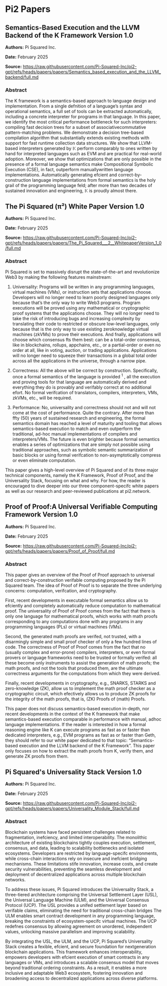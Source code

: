 # Pi2 Papers

## Semantics-Based Execution and the LLVM Backend of the K Framework Version 1.0

**Authors:** Pi Squared Inc.

**Date:** February 2025

**Source:** https://raw.githubusercontent.com/Pi-Squared-Inc/pi2-gpt/refs/heads/papers/papers/Semantics_based_execution_and_the_LLVM_backend/full.md

### Abstract

The K framework is a semantics-based approach to language design and implementation. From a single defnition of a language’s syntax and operational semantics, a full set of tools can be extracted automatically, including a concrete interpreter for programs in that language. In this paper, we identify the most critical performance bottleneck for such interpreters: compiling fast decision trees for a subset of associativecommutative pattern-matching problems. We demonstrate a decision tree-based compilation algorithm that substantially extends existing methods with support for fast runtime collection data structures. We show that LLVM-based interpreters generated by $\mathbb{K}$ perform comparably to ones written by hand for interpreted languages such as EVM and are practical for real-world adoption. Moreover, we show that optimizations that are only possible in the presence of a formal language semantics make Compositional Symbolic Execution (CSE), in fact, outperform manuallywritten language implementations. Automatically generating efcient and correct-by-construction language implementations from formal semantics is the holy grail of the programming language feld; after more than two decades of sustained innovation and engineering, $\mathbb{K}$ is proudly almost there.

## The Pi Squared (π²) White Paper Version 1.0

**Authors:** Pi Squared Inc.

**Date:** February 2025

**Source:** https://raw.githubusercontent.com/Pi-Squared-Inc/pi2-gpt/refs/heads/papers/papers/The_Pi_Squared___2__WhitepaperVersion_1_0/full.md

### Abstract

Pi Squared is set to massively disrupt the state-of-the-art and revolutionize Web3 by making the following features mainstream:

1. Universality: Programs will be written in any programming languages, virtual machines (VMs), or instruction sets that applications choose. Developers will no longer need to learn poorly designed languages only because that’s the only way to write Web3 programs. Program executions will be proved using any mathematical or cryptographic proof systems that the applications choose. They will no longer need to take the risk of introducing bugs and increasing complexity by translating their code to restricted or obscure low-level languages, only because that is the only way to use existing zeroknowledge virtual machines (zkVMs) to prove their executions. And fnally, applications will choose which consensus fts them best: can be a total-order consensus, like in blockchains, rollups, appchains, etc., or a partial-order or even no order at all, like in voting, auction, or trading applications. Applications will no longer need to squeeze their transactions in a global total order across all the applications in the universe, through a narrow pipe.

2. Correctness: All the above will be correct by construction. Specifically, once a formal semantics of the language is provided $^{1}$ , all the execution and proving tools for that language are automatically derived and everything they do is provably and verifably correct at no additional efort. No formal verifcation of translators, compilers, interpreters, VMs, zkVMs, etc., will be required.

3. Performance: No, universality and correctness should not and will not come at the cost of performance. Quite the contrary. After more than ffty (50) years of sustained research and engineering, the formal semantics domain has reached a level of maturity and tooling that allows semantics-based execution to match and even outperform the traditional, ad-hoc manual implementations of compilers and interpreters/VMs. The future is even brighter because formal semantics enables a series of optimizations that are simply not possible using traditional approaches, such as symbolic semantic summarization of basic blocks or using formal verifcation to non-asymptotically compress or even eliminate computation.

This paper gives a high-level overview of Pi Squared and of its three major technical components, namely the K Framework, Proof of Proof, and the Universality Stack, focusing on what and why. For how, the reader is encouraged to dive deeper into our three component-specifc white papers as well as our research and peer-reviewed publications at pi2.network.

## Proof of Proof:A Universal Verifiable Computing Framework Version 1.0

**Authors:** Pi Squared Inc.

**Date:** February 2025

**Source:** https://raw.githubusercontent.com/Pi-Squared-Inc/pi2-gpt/refs/heads/papers/papers/Proof_of_Proof/full.md

### Abstract

This paper gives an overview of the Proof of Proof approach to universal and correct-by-construction verifable computing proposed by the Pi Squared team. The idea of Proof of Proof is to separate the three underlying concerns: computation, verifcation, and cryptography.

First, recent developments in executable formal semantics allow us to efciently and completely automatically reduce computation to mathematical proof. The universality of Proof of Proof comes from the fact that there is only one language for mathematical proofs, which works with math proofs corresponding to any computations done with any programs in any programming languages (PLs) or virtual machines (VMs).

Second, the generated math proofs are verifed, not trusted, with a disarmingly simple and small proof checker of only a few hundred lines of code. The correctness of Proof of Proof comes from the fact that no (usually complex and error-prone) compilers, interpreters, or even formal provers or language frameworks need to be trusted or formally verifed: all these become only instruments to assist the generation of math proofs; the math proofs, and not the tools that produced them, are the ultimate correctness arguments for the computations from which they were derived.

Finally, recent developments in cryptography, e.g., SNARKS, STARKS and zero-knowledge (ZK), allow us to implement the math proof checker as a cryptographic circuit, which efectively allows us to produce ZK proofs for the integrity of the math proofs, that is, (ZK) Proofs of (math) Proofs.

This paper does not discuss semantics-based execution in-depth, nor recent developments in the context of the K framework that make semantics-based execution comparable in performance with manual, adhoc language implementations. If the reader is interested in how a formal reasoning engine like K can execute programs as fast as or faster than dedicated interpreters, e.g., EVM programs as fast as or faster than Geth, they should refer to our white paper dedicated to that topic: “Semantics-based execution and the LLVM backend of the K Framework”. This paper only focuses on how to extract the math proofs from K, verify them, and generate ZK proofs from them.

## Pi Squared's Universality Stack Version 1.0

**Authors:** Pi Squared Inc.

**Date:** February 2025

**Source:** https://raw.githubusercontent.com/Pi-Squared-Inc/pi2-gpt/refs/heads/papers/papers/Universality_Module_Stack/full.md

### Abstract

Blockchain systems have faced persistent challenges related to fragmentation, inefciency, and limited interoperability. The monolithic architecture of existing blockchains tightly couples execution, settlement, consensus, and data, leading to scalability bottlenecks and isolated ecosystems. Developers are restricted by language-specifc environments, while cross-chain interactions rely on insecure and inefcient bridging mechanisms. These limitations stife innovation, increase costs, and create security vulnerabilities, preventing the seamless development and deployment of decentralized applications across multiple blockchain networks.

To address these issues, Pi Squared introduces the Universality Stack, a three-tiered architecture comprising the Universal Settlement Layer (USL), the Universal Language Machine (ULM), and the Universal Consensus Protocol (UCP). The USL provides a unifed settlement layer based on verifable claims, eliminating the need for traditional cross-chain bridges The ULM enables smart contract development in any programming language, breaking the constraints of ecosystem-specifc virtual machines. The UCP redefnes consensus by allowing agreement on unordered, independent values, unlocking massive parallelism and improving scalability.

By integrating the USL, the ULM, and the UCP, Pi Squared’s Universality Stack creates a fexible, efcient, and secure foundation for nextgeneration blockchain applications. This framework enhances interoperability, empowers developers with efcient execution of smart contracts in any languages or VMs, and introduces a scalable consensus model that moves beyond traditional ordering constraints. As a result, it enables a more inclusive and adaptable Web3 ecosystem, fostering innovation and broadening access to decentralized applications across diverse platforms.
